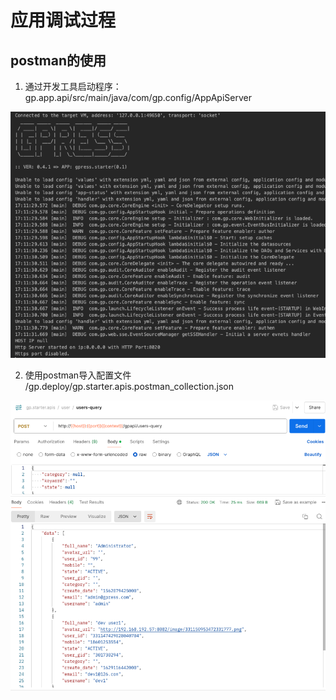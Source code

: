 # 应用调试过程

## postman的使用

1. 通过开发工具启动程序：gp.app.api/src/main/java/com/gp.config/AppApiServer

![](./console.png)

2. 使用postman导入配置文件 /gp.deploy/gp.starter.apis.postman_collection.json

![](./postman.png)

